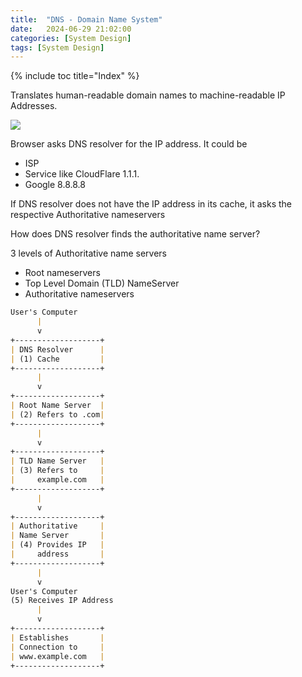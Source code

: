 ```yaml
---
title:  "DNS - Domain Name System"
date:   2024-06-29 21:02:00
categories: [System Design]
tags: [System Design]
---
```

{% include toc title="Index" %}

Translates human-readable domain names to machine-readable IP Addresses.

![](https://www.youtube.com/watch?v=27r4Bzuj5NQ)

Browser asks DNS resolver for the IP address. It could be 
- ISP
- Service like CloudFlare 1.1.1.
- Google 8.8.8.8

If DNS resolver does not have the IP address in its cache, it asks the respective Authoritative nameservers

How does DNS resolver finds the authoritative name server?

3 levels of Authoritative name servers
- Root nameservers
- Top Level Domain (TLD) NameServer
- Authoritative nameservers


```markdown
User's Computer
      |
      v
+-------------------+
| DNS Resolver      |
| (1) Cache         |
+-------------------+
      |
      v
+-------------------+
| Root Name Server  |
| (2) Refers to .com|
+-------------------+
      |
      v
+-------------------+
| TLD Name Server   |
| (3) Refers to     |
|     example.com   |
+-------------------+
      |
      v
+-------------------+
| Authoritative     |
| Name Server       |
| (4) Provides IP   |
|     address       |
+-------------------+
      |
      v
User's Computer
(5) Receives IP Address
      |
      v
+-------------------+
| Establishes       |
| Connection to     |
| www.example.com   |
+-------------------+

```
